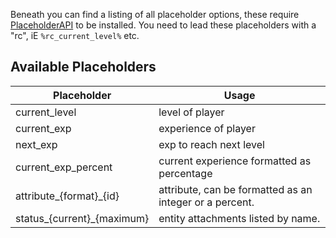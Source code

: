 Beneath you can find a listing of all placeholder options, these require [PlaceholderAPI](https://www.spigotmc.org/resources/placeholderapi.6245/) to be installed. You need to lead these placeholders with a "rc", iE `%rc_current_level%` etc.

## Available Placeholders

| Placeholder | Usage |
|-|-|
| current_level | level of player |
| current_exp | experience of player |
| next_exp | exp to reach next level |
| current_exp_percent | current experience formatted as percentage |
| attribute_{format}_{id} | attribute, can be formatted as an integer or a percent. |
| status_{current}_{maximum} | entity attachments listed by name. |